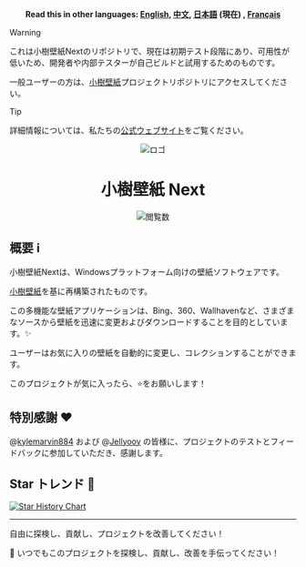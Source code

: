 <p align="center">
    <b>Read this in other languages: <a href="README.md">English</a>, <a href="README_zh.md">中文</a>, <a href="README_ja.md">日本語</a> (現在) , <a href="README_fr.md">Français</a></b>
</p>

> [!WARNING]
>
> これは小樹壁紙Nextのリポジトリで、現在は初期テスト段階にあり、可用性が低いため、開発者や内部テスターが自己ビルドと試用するためのものです。
>
> 一般ユーザーの方は、[小樹壁紙](https://github.com/shu-shu-1/Xiaoshu-Wallpaper/)プロジェクトリポジトリにアクセスしてください。

> [!TIP]
> 
> 詳細情報については、私たちの[公式ウェブサイト](https://shu-shu-1.github.io/wallpaper/)をご覧ください。

<p align="center">
    <img src="https://github.com/user-attachments/assets/a3d85ade-580e-43b4-bef1-db006b2b5670" alt="ロゴ">
</p>
<h1 align="center">小樹壁紙 Next</h1>

<p align="center">
    <img src="http://estruyf-github.azurewebsites.net/api/VisitorHit?user=shu-shu-1&repo=Xiaoshu-Wallpaper-Next&countColor=%237B1E7B" alt="閲覧数">
</p>

## 概要 ℹ️

小樹壁紙Nextは、Windowsプラットフォーム向けの壁紙ソフトウェアです。

[小樹壁紙](https://github.com/shu-shu-1/Xiaoshu-Wallpaper/)を基に再構築されたものです。

この多機能な壁紙アプリケーションは、Bing、360、Wallhavenなど、さまざまなソースから壁紙を迅速に変更およびダウンロードすることを目的としています。✨ 

ユーザーはお気に入りの壁紙を自動的に変更し、コレクションすることができます。

このプロジェクトが気に入ったら、⭐️をお願いします！

## 特別感謝 ❤️

@[kylemarvin884](https://github.com/kylemarvin884) および @[Jellyooy](https://github.com/Jellyooy/) の皆様に、プロジェクトのテストとフィードバックに参加していただき、感謝します。

## Star トレンド 🌟

[![Star History Chart](https://api.star-history.com/svg?repos=shu-shu-1/Xiaoshu-Wallpaper-Next&type=Date)](https://star-history.com/#shu-shu-1/BingWallpaper&Date)

---

自由に探検し、貢献し、プロジェクトを改善してください！

🚀 いつでもこのプロジェクトを探検し、貢献し、改善を手伝ってください！
